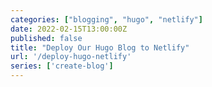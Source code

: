 ```yaml
---
categories: ["blogging", "hugo", "netlify"]
date: 2022-02-15T13:00:00Z
published: false
title: "Deploy Our Hugo Blog to Netlify"
url: '/deploy-hugo-netlify'
series: ['create-blog']
---
```

